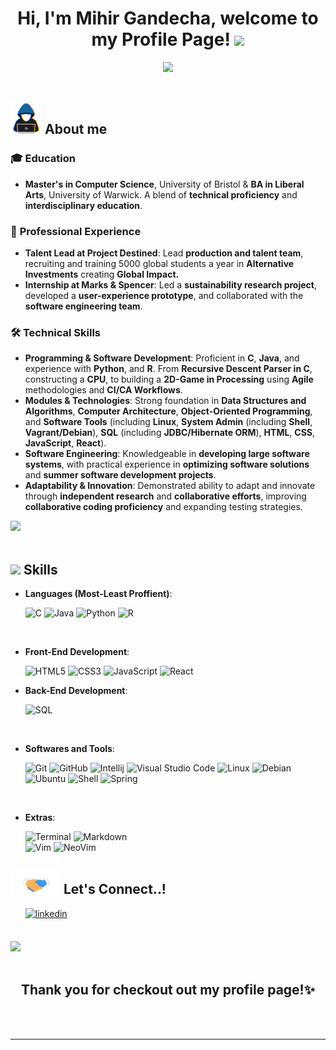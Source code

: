 
<h1 align="center"><b>Hi, I'm Mihir Gandecha, welcome to my Profile Page! </b><img src="https://media.giphy.com/media/hvRJCLFzcasrR4ia7z/giphy.gif" width="35"></h1>
<div align="center">
<a href="https://github.com/DenverCoder1/readme-typing-svg"><img src="https://readme-typing-svg.herokuapp.com?font=Time+New+Roman&color=cyan&size=28&center=true&vCenter=true&width=800&height=100&lines=MSc+Computer+Science+Bristol+University;++;Graduate+BA(Hons)+Liberal+Arts+Warwick+University;Low-Level+High-Level+Programming+Profficiency;Passionate+Inter-Disciplinary+Learner/Researcher,;Passionate+Learner;Steady+Consistent+Learner"></a>
</div>
<br>
	
## <picture><img src = "https://github.com/0xAbdulKhalid/0xAbdulKhalid/raw/main/assets/mdImages/about_me.gif" width = 50px></picture> **About me**


### 🎓 **Education**
- **Master's in Computer Science**, University of Bristol & **BA in Liberal Arts**, University of Warwick. A blend of **technical proficiency** and **interdisciplinary education**.

### 💼 **Professional Experience**
- **Talent Lead at Project Destined**: Lead **production and talent team**, recruiting and training 5000 global students a year in **Alternative Investments** creating **Global Impact.**
- **Internship at Marks & Spencer**: Led a **sustainability research project**, developed a **user-experience prototype**, and collaborated with the **software engineering team**.

### 🛠 **Technical Skills**
- **Programming & Software Development**: Proficient in **C**, **Java**, and experience with **Python**, and **R**. From **Recursive Descent Parser in C**, constructing a **CPU**, to building a **2D-Game in Processing** using **Agile** methodologies and **CI/CA Workflows**.
- **Modules & Technologies**: Strong foundation in **Data Structures and Algorithms**, **Computer Architecture**, **Object-Oriented Programming**, and **Software Tools** (including **Linux**, **System Admin** (including **Shell**, **Vagrant/Debian**), **SQL** (including **JDBC/Hibernate ORM**), **HTML**, **CSS**, **JavaScript**, **React**).
- **Software Engineering**: Knowledgeable in **developing large software systems**, with practical experience in **optimizing software solutions** and **summer software development projects**.
- **Adaptability & Innovation**: Demonstrated ability to adapt and innovate through **independent research** and **collaborative efforts**, improving **collaborative coding proficiency** and expanding testing strategies.



<img src="https://user-images.githubusercontent.com/73097560/115834477-dbab4500-a447-11eb-908a-139a6edaec5c.gif"><br><br>

## <img src="https://media2.giphy.com/media/QssGEmpkyEOhBCb7e1/giphy.gif?cid=ecf05e47a0n3gi1bfqntqmob8g9aid1oyj2wr3ds3mg700bl&rid=giphy.gif" width ="25"><b> Skills</b>

<p align="center">

- **Languages (Most-Least Proffient)**:
    
    ![C](https://img.shields.io/badge/C%20-%232370ED.svg?style=for-the-badge&logo=c&logoColor=white)
    ![Java](https://img.shields.io/badge/Java-ED8B00?style=for-the-badge&logo=openjdk&logoColor=white)
    ![Python](https://img.shields.io/badge/Python%20-%2314354C.svg?style=for-the-badge&logo=python&logoColor=white)
    ![R](https://img.shields.io/badge/R-276DC3?style=for-the-badge&logo=r&logoColor=white)

<br>   
    
- **Front-End Development**:

   ![HTML5](https://img.shields.io/badge/HTML5%20-%23E34F26.svg?style=for-the-badge&logo=html5&logoColor=white)
   ![CSS3](https://img.shields.io/badge/CSS%20-%231572B6.svg?style=for-the-badge&logo=css3&logoColor=white)
   ![JavaScript](https://img.shields.io/badge/JavaScript%20-%23F7DF1E.svg?style=for-the-badge&logo=javascript&logoColor=black)
   ![React](https://img.shields.io/badge/React-20232A?style=for-the-badge&logo=react&logoColor=61DAFB)

- **Back-End Development**:

  ![SQL](https://img.shields.io/badge/MySQL-00000F?style=for-the-badge&logo=mysql&logoColor=white)

<br>

- **Softwares and Tools**:

    ![Git](https://img.shields.io/badge/git-%23F05033.svg?style=for-the-badge&logo=git&logoColor=white)
    ![GitHub](https://img.shields.io/badge/github-%23121011.svg?style=for-the-badge&logo=github&logoColor=white)
    ![Intellij](https://img.shields.io/badge/IntelliJ_IDEA-000000.svg?style=for-the-badge&logo=intellij-idea&logoColor=white)
    ![Visual Studio Code](https://img.shields.io/badge/Visual%20Studio%20Code-0078d7.svg?style=for-the-badge&logo=visual-studio-code&logoColor=white)
    ![Linux](https://img.shields.io/badge/Linux-FCC624?style=for-the-badge&logo=linux&logoColor=black)
    ![Debian](https://img.shields.io/badge/Debian-A81D33?style=for-the-badge&logo=debian&logoColor=white)
    ![Ubuntu](https://img.shields.io/badge/Ubuntu-E95420?style=for-the-badge&logo=ubuntu&logoColor=white)
    ![Shell](https://img.shields.io/badge/Shell_Script-121011?style=for-the-badge&logo=gnu-bash&logoColor=white)
    ![Spring](https://img.shields.io/badge/Spring-6DB33F?style=for-the-badge&logo=spring&logoColor=white)

<br>

- **Extras**:

    ![Terminal](https://img.shields.io/badge/Terminal-%23054020?style=for-the-badge&logo=gnu-bash&logoColor=white)
    ![Markdown](https://img.shields.io/badge/markdown-%23000000.svg?style=for-the-badge&logo=markdown&logoColor=white)   
    ![Vim](https://img.shields.io/badge/VIM-%2311AB00.svg?&style=for-the-badge&logo=vim&logoColor=white)
    ![NeoVim](https://img.shields.io/badge/NeoVim-%2357A143.svg?&style=for-the-badge&logo=neovim&logoColor=white)



</p>

## <img src="https://github.com/0xAbdulKhalid/0xAbdulKhalid/raw/main/assets/mdImages/handshake.gif" width ="80"> <b> Let's Connect..!</b>
<div align='left'>

<ul>
<a href="https://linkedin.com/in/mihirgandecha" target="_blank">
<img src="https://img.shields.io/badge/linkedin:  mihirgandecha-%2300acee.svg?color=405DE6&style=for-the-badge&logo=linkedin&logoColor=white" alt=linkedin style="margin-bottom: 5px;"/>
</a>
	
</ul>
</div>

<br>
<img src="https://user-images.githubusercontent.com/73097560/115834477-dbab4500-a447-11eb-908a-139a6edaec5c.gif">
<br>
<br>

<div align='center'>

## <b>Thank you for checkout out my profile page!✨</b>

</div>
<br>
<br>

---

